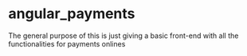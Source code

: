 # angular_payments
The general purpose of this is just giving a basic front-end with all the functionalities for payments onlines 
